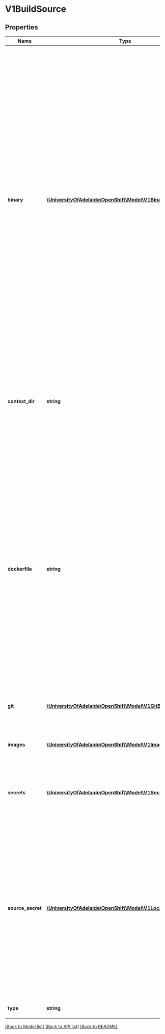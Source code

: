 # V1BuildSource

## Properties
Name | Type | Description | Notes
------------ | ------------- | ------------- | -------------
**binary** | [**\UniversityOfAdelaide\OpenShift\Model\V1BinaryBuildSource**](V1BinaryBuildSource.md) | binary builds accept a binary as their input. The binary is generally assumed to be a tar, gzipped tar, or zip file depending on the strategy. For Docker builds, this is the build context and an optional Dockerfile may be specified to override any Dockerfile in the build context. For Source builds, this is assumed to be an archive as described above. For Source and Docker builds, if binary.asFile is set the build will receive a directory with a single file. contextDir may be used when an archive is provided. Custom builds will receive this binary as input on STDIN. | [optional] 
**context_dir** | **string** | contextDir specifies the sub-directory where the source code for the application exists. This allows to have buildable sources in directory other than root of repository. | [optional] 
**dockerfile** | **string** | dockerfile is the raw contents of a Dockerfile which should be built. When this option is specified, the FROM may be modified based on your strategy base image and additional ENV stanzas from your strategy environment will be added after the FROM, but before the rest of your Dockerfile stanzas. The Dockerfile source type may be used with other options like git - in those cases the Git repo will have any innate Dockerfile replaced in the context dir. | [optional] 
**git** | [**\UniversityOfAdelaide\OpenShift\Model\V1GitBuildSource**](V1GitBuildSource.md) | git contains optional information about git build source | [optional] 
**images** | [**\UniversityOfAdelaide\OpenShift\Model\V1ImageSource[]**](V1ImageSource.md) | images describes a set of images to be used to provide source for the build | [optional] 
**secrets** | [**\UniversityOfAdelaide\OpenShift\Model\V1SecretBuildSource[]**](V1SecretBuildSource.md) | secrets represents a list of secrets and their destinations that will be used only for the build. | [optional] 
**source_secret** | [**\UniversityOfAdelaide\OpenShift\Model\V1LocalObjectReference**](V1LocalObjectReference.md) | sourceSecret is the name of a Secret that would be used for setting up the authentication for cloning private repository. The secret contains valid credentials for remote repository, where the data&#39;s key represent the authentication method to be used and value is the base64 encoded credentials. Supported auth methods are: ssh-privatekey. | [optional] 
**type** | **string** | type of build input to accept | 

[[Back to Model list]](../README.md#documentation-for-models) [[Back to API list]](../README.md#documentation-for-api-endpoints) [[Back to README]](../README.md)


